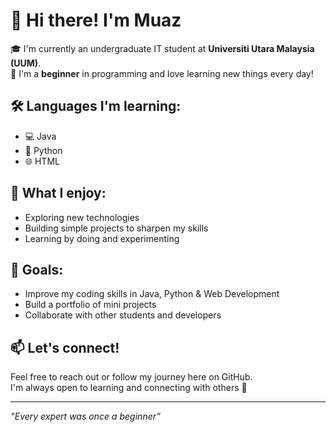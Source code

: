 # 👋 Hi there! I'm Muaz

🎓 I'm currently an undergraduate IT student at **Universiti Utara Malaysia (UUM)**.  
🧠 I'm a **beginner** in programming and love learning new things every day!

## 🛠️ Languages I'm learning:
- 💻 Java
- 🐍 Python
- 🌐 HTML

## 🌱 What I enjoy:
- Exploring new technologies  
- Building simple projects to sharpen my skills  
- Learning by doing and experimenting

## 🚀 Goals:
- Improve my coding skills in Java, Python & Web Development  
- Build a portfolio of mini projects  
- Collaborate with other students and developers

## 📫 Let's connect!
Feel free to reach out or follow my journey here on GitHub.  
I'm always open to learning and connecting with others 🤝

---

_“Every expert was once a beginner”_
